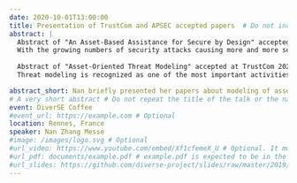 ```yaml
---
date: 2020-10-01T13:00:00
title: Presentation of TrustCom and APSEC accepted papers  # Do not include the name of the event or the speakers
abstract: |
  Abstract of "An Asset-Based Assistance for Secure by Design" accepted at APSEC 2020.
  With the growing numbers of security attacks causing more and more serious damages in software systems, security cannot be added as an afterthought in software development. It has to be built in from the early development phases such as requirement and design. The role responsible for designing a software system is termed an "architect", knowledgeable about the system architecture design, but not always well-trained in security. Moreover, involving other security experts into the system design is not always possible due to time-to-market and budget constraints. To address these challenges, we propose to define an asset-based security assistance, to help architects design secure systems even if these architects have limited knowledge in security. This assistance helps alert threats, and integrate the security controls over vulnerable parts of system into the architecture model. The central concept enabling this assistance is that of asset.
  
  Abstract of "Asset-Oriented Threat Modeling" accepted at TrustCom 2020.
  Threat modeling is recognized as one of the most important activities in software security. It helps to address security issues in software development. Several threat modeling processes are widely used in the industry such as the one of Microsoft SDL. In threat modeling, it is essential to first identify assets before enumerating threats, in order to diagnose the threat targets and spot the protection mechanisms. Asset identification and threat enumeration are collaborative activities involving many actors such as security experts and software architects. These activities are traditionally carried out in brainstorming sessions. Due to the lack of guidance, the lack of a sufficiently formalized process, the high dependence on actors’ knowledge, and the variety of actors’ background, these actors often have difficulties collaborating with each other. Brainstorming sessions are thus often conducted sub-optimally and require significant effort. To address this problem, we aim at structuring the asset identification phase by proposing a systematic asset identification process, which is based on a reference model. This process structures and identifies relevant assets, facilitating the threat enumeration during brainstorming. We illustrate the proposed process with a case study and show the usefulness of our process in supporting threat enumeration and improving existing threat modeling processes such as the Microsoft SDL one.

abstract_short: Nan briefly presented her papers about modeling of asset vulnerabilities and how mine information in the CAPEC classification to identify vulnerabilities at design time.
# A very short abstract # Do not repeat the title of the talk or the name of the event or the name of the speakers
event: DiverSE Coffee
#event_url: https://example.com # Optional
location: Rennes, France
speaker: Nan Zhang Messe
#image: /images/logo.svg # Optional
#url_video: https://www.youtube.com/embed/Xf1cfemeX_U # Optional. It must be the embed URL.
#url_pdf: documents/example.pdf # example.pdf is expected to be in the static/document. folder. It can also be any URL.
#url_slides: https://github.com/diverse-project/slides/raw/master/2019/stamp/20190328_stamp_solocal.pptx # It can also be a relative address such as documents/example.pdf
---
```

